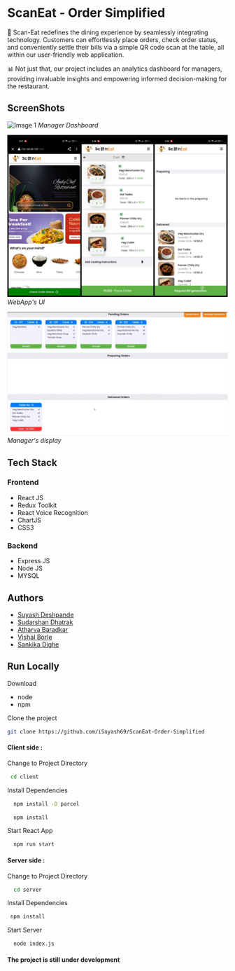 # ScanEat - Order Simplified 

🚀 Scan-Eat redefines the dining experience by seamlessly integrating technology. Customers can effortlessly place orders, check order status, and conveniently settle their bills via a simple QR code scan at the table, all within our user-friendly web application.

📊 Not just that, our project includes an analytics dashboard for managers, providing invaluable insights and empowering informed decision-making for the restaurant.

## ScreenShots

![Image 1](https://drive.google.com/file/d/1uR_raRd5UmC-Ef2PZY5rVhEKhf-ZRw-0/view?usp=drive_link)
*Manager Dashboard*

![Image 2](/assets/images/userPages.jpg)
*WebApp's UI*

![Image 3](/assets/images/managerDisplay.png)
*Manager's display*

## Tech Stack

### Frontend       

- React JS
- Redux Toolkit
- React Voice Recognition
- ChartJS
- CSS3

### Backend

- Express JS
- Node JS
- MYSQL

## Authors

- [Suyash Deshpande](https://github.com/iSuyash69)
- [Sudarshan Dhatrak](https://www.linkedin.com/in/sudarshan-dhatrak-1136b1244/)
- [Atharva Baradkar](https://www.linkedin.com/in/atharva-baradkar-082004293/)
- [Vishal Borle](https://www.linkedin.com/in/vishal-borle-70351020a/)
- [Sankika Dighe](https://www.linkedin.com/in/sanika-dighe-492370246/)

## Run Locally

Download 

- node
- npm

Clone the project 

```bash
git clone https://github.com/iSuyash69/ScanEat-Order-Simplified
```

#### Client side  :

Change to Project Directory

```bash
 cd client
```

Install Dependencies

```bash
  npm install -D parcel
```
```bash
  npm install
```

Start React App

```bash
  npm run start
```

#### Server side :

Change to Project Directory 

```bash
  cd server
```

Install Dependencies

```bash
 npm install
```

Start Server

```bash
  node index.js
```

#### The project is still under development 

